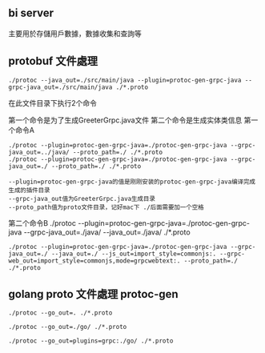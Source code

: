 ## bi server
  主要用於存儲用戶數據，數據收集和查詢等


## protobuf 文件處理
    ./protoc --java_out=./src/main/java --plugin=protoc-gen-grpc-java --grpc-java_out=./src/main/java ./*.proto

在此文件目录下执行2个命令

第一个命令是为了生成GreeterGrpc.java文件
第二个命令是生成实体类信息
第一个命令A

    ./protoc --plugin=protoc-gen-grpc-java=./protoc-gen-grpc-java --grpc-java_out=../java/ --proto_path=./ ./*.proto
    ./protoc --plugin=protoc-gen-grpc-java=./protoc-gen-grpc-java --grpc-java_out=./ --proto_path=./ ./*.proto

    --plugin=protoc-gen-grpc-java的值是刚刚安装的protoc-gen-grpc-java编译完成生成的插件目录
    --grpc-java_out值为GreeterGrpc.java生成目录
    --proto_path值为proto文件目录，记好mac下 ./后面需要加一个空格

第二个命令B
    ./protoc --plugin=protoc-gen-grpc-java=./protoc-gen-grpc-java --grpc-java_out=./java/ --java_out=./java/ ./*.proto

    ./protoc --plugin=protoc-gen-grpc-java=./protoc-gen-grpc-java --grpc-java_out=./ --java_out=./ --js_out=import_style=commonjs:. --grpc-web_out=import_style=commonjs,mode=grpcwebtext:. --proto_path=./ ./*.proto
    

## golang proto 文件處理 protoc-gen
    ./protoc --go_out=. ./*.proto
    
    ./protoc --go_out=./go/ ./*.proto
    
    ./protoc --go_out=plugins=grpc:./go/ ./*.proto